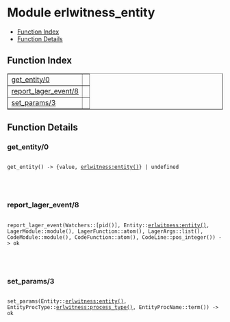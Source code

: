 

# Module erlwitness_entity #
* [Function Index](#index)
* [Function Details](#functions)


<a name="index"></a>

## Function Index ##


<table width="100%" border="1" cellspacing="0" cellpadding="2" summary="function index"><tr><td valign="top"><a href="#get_entity-0">get_entity/0</a></td><td></td></tr><tr><td valign="top"><a href="#report_lager_event-8">report_lager_event/8</a></td><td></td></tr><tr><td valign="top"><a href="#set_params-3">set_params/3</a></td><td></td></tr></table>


<a name="functions"></a>

## Function Details ##

<a name="get_entity-0"></a>

### get_entity/0 ###


<pre><code>
get_entity() -&gt; {value, <a href="erlwitness.md#type-entity">erlwitness:entity()</a>} | undefined
</code></pre>

<br></br>



<a name="report_lager_event-8"></a>

### report_lager_event/8 ###


<pre><code>
report_lager_event(Watchers::[pid()], Entity::<a href="erlwitness.md#type-entity">erlwitness:entity()</a>, LagerModule::module(), LagerFunction::atom(), LagerArgs::list(), CodeModule::module(), CodeFunction::atom(), CodeLine::pos_integer()) -&gt; ok
</code></pre>

<br></br>



<a name="set_params-3"></a>

### set_params/3 ###


<pre><code>
set_params(Entity::<a href="erlwitness.md#type-entity">erlwitness:entity()</a>, EntityProcType::<a href="erlwitness.md#type-process_type">erlwitness:process_type()</a>, EntityProcName::term()) -&gt; ok
</code></pre>

<br></br>



